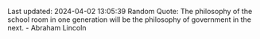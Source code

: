 Last updated: 2024-04-02 13:05:39
Random Quote: The philosophy of the school room in one generation will be the philosophy of government in the next. - Abraham Lincoln